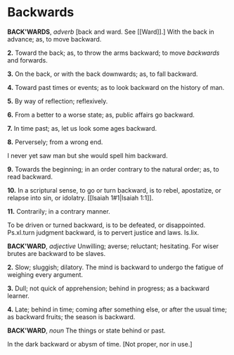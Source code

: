 # Backwards

**BACK'WARDS**, _adverb_ \[back and ward. See [[Ward]].\] With the back in advance; as, to move backward.

**2.** Toward the back; as, to throw the arms backward; to move _backwards_ and forwards.

**3.** On the back, or with the back downwards; as, to fall backward.

**4.** Toward past times or events; as to look backward on the history of man.

**5.** By way of reflection; reflexively.

**6.** From a better to a worse state; as, public affairs go backward.

**7.** In time past; as, let us look some ages backward.

**8.** Perversely; from a wrong end.

I never yet saw man but she would spell him backward.

**9.** Towards the beginning; in an order contrary to the natural order; as, to read backward.

**10.** In a scriptural sense, to go or turn backward, is to rebel, apostatize, or relapse into sin, or idolatry. [[Isaiah 1#1|Isaiah 1:1]].

**11.** Contrarily; in a contrary manner.

To be driven or turned backward, is to be defeated, or disappointed. Ps.xl.turn judgment backward, is to pervert justice and laws. Is.lix.

**BACK'WARD**, _adjective_ Unwilling; averse; reluctant; hesitating. For wiser brutes are backward to be slaves.

**2.** Slow; sluggish; dilatory. The mind is backward to undergo the fatigue of weighing every argument.

**3.** Dull; not quick of apprehension; behind in progress; as a backward learner.

**4.** Late; behind in time; coming after something else, or after the usual time; as backward fruits; the season is backward.

**BACK'WARD**, _noun_ The things or state behind or past.

In the dark backward or abysm of time. \[Not proper, nor in use.\]